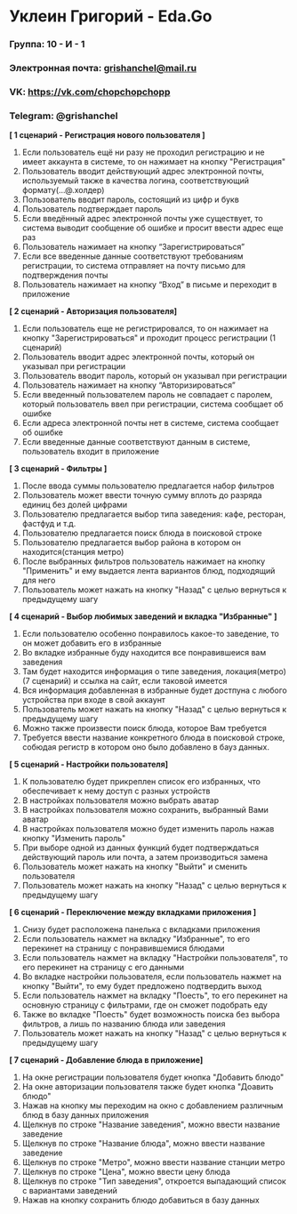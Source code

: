 # Уклеин Григорий - Eda.Go

### Группа: 10 - И - 1
### Электронная почта: grishanchel@mail.ru
### VK: https://vk.com/chopchopchopp
### Telegram: @grishanchel

**[ 1 сценарий - Регистрация нового пользователя ]**

1. Если пользователь ещё ни разу не проходил регистрацию и не имеет аккаунта в системе, то он нажимает на кнопку "Регистрация"
2. Пользователь вводит действующий адрес электронной почты, используемый также в качества логина, соответствующий формату(...@.холдер)
3. Пользователь вводит пароль, состоящий из цифр и букв
4. Пользователь подтверждает пароль
5. Если введённый адрес электронной почты уже существует, то система выводит сообщение об ошибке и просит ввести адрес еще раз
6. Пользователь нажимает на кнопку “Зарегистрироваться”
7. Если все введенные данные соответствуют требованиям регистрации, то система отправляет на почту письмо для подтверждения почты
8. Пользователь нажимает на кнопку “Вход” в письме и переходит в приложение


**[ 2 сценарий - Авторизация пользователя]**

1. Если пользователь еще не регистрировался, то он нажимает на кнопку "Зарегистрироваться" и проходит процесс регистрации (1 сценарий)
2. Пользователь вводит адрес электронной почты, который он указывал при регистрации
3. Пользователь вводит пароль, который он указывал при регистрации
4. Пользователь нажимает на кнопку “Авторизироваться”
5. Если введенный пользователем пароль не совпадает с паролем, который пользователь ввел при регистрации, система сообщает об ошибке
6. Если адреса электронной почты нет в системе, система сообщает об ошибке
7. Если введенные данные соответствуют данным в системе, пользователь входит в приложение


**[ 3 сценарий - Фильтры ]**

1. После ввода суммы пользователю предлагается набор фильтров
2. Пользователь может ввести точную сумму вплоть до разряда единиц без долей цифрами
3. Пользователю предлагается выбор типа заведения: кафе, ресторан, фастфуд и т.д.
4. Пользователю предлагается поиск блюда в поисковой строке
5. Пользователю предлагается выбор района в котором он находится(станция метро)
6. После выбранных фильтров пользователь нажимает на кнопку "Применить" и ему выдается лента вариантов блюд, подходящий для него
7. Пользователь может нажать на кнопку "Назад" с целью вернуться к предыдущему шагу


**[ 4 сценарий - Выбор любимых заведений и вкладка "Избранные" ]**

1. Если пользователю особенно понравилось какое-то заведение, то он может добавить его в избранные
2. Во вкладке избранные буду находится все понравившеися вам заведения
3. Там будет находится информация о типе заведения, локация(метро)(7 сценарий) и ссылка на сайт, если таковой имеется
4. Вся информация добавленная в избранные будет достпуна с любого устройства при входе в свой аккаунт
5. Пользователь может нажать на кнопку "Назад" с целью вернуться к предыдущему шагу
6. Можно также произвести поиск блюда, которое Вам требуется
7. Требуется ввести название конкретного блюда в поисковой строке, собюдая регистр в котором оно было добавлено в бауз данных.


**[ 5 сценарий - Настройки пользователя]**

1. К пользователю будет прикреплен список его избранных, что обеспечивает к нему доступ с разных устройств
2. В настройках пользователя можно выбрать аватар
3. В настройках пользователя можно сохранить, выбранный Вами аватар
3. В настройках пользователя можно будет изменить пароль нажав кнопку "Изменить пароль"
5. При выборе одной из данных функций будет подтверждаться действующий пароль или почта, а затем производиться замена
6. Пользователь может нажать на кнопку "Выйти" и сменить пользователя
7. Пользователь может нажать на кнопку "Назад" с целью вернуться к предыдущему шагу


**[ 6 сценарий - Переключение между вкладками приложения ]**

1. Снизу будет расположена панелька с вкладками приложения
2. Если пользователь нажмет на вкладку "Избранные", то его перекинет на страницу с понравившемися блюдами
3. Если пользователь нажмет на вкладку "Настройки пользователя", то его перекинет на страницу с его данными
4. Во вкладке настройки пользователя, если пользователь нажмет на кнопку "Выйти", то ему будет предложено подтвердить выход
5. Если пользователь нажмет на вкладку "Поесть", то его перекинет на основную страницу с фильтрами, где он сможет подобрать еду
6. Также во вкладке "Поесть" будет возможность поиска без выбора фильтров, а лишь по названию блюда или заведения
7. Пользователь может нажать на кнопку "Назад" с целью вернуться к предыдущему шагу


**[ 7 сценарий - Добавление блюда в приложение]**

1. На окне регистрации пользователя будет кнопка "Добавить блюдо" 
2. На окне авторизации пользователя также будет кнопка "Доавить блюдо"
3. Нажав на кнопку мы переходим на окно с добавлением различным блюд в базу данных приложения 
4. Щелкнув по строке "Название заведения", можно ввести название заведение 
5. Щелкнув по строке "Название блюда", можно ввести название заведение 
6. Щелкнув по строке "Метро", можно ввести название станции метро
7. Щелкнув по строке "Цена", можно ввести цену блюда
8. Щелкнув по строке "Тип заведения", откроется выпадающий список с вариантами заведений
9. Нажав на кнопку сохранить блюдо добавиться в базу данных
